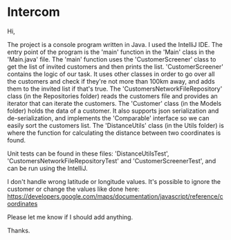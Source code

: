 # Intercom
Hi,

The project is a console program written in Java. I used the IntelliJ IDE.
The entry point of the program is the 'main' function in the 'Main' class in the 'Main.java' file.
The 'main' function uses the 'CustomerScreener' class to get the list of invited customers and then prints the list.
'CustomerScreener' contains the logic of our task. It uses other classes in order to go over all the customers and check if they're not more than 100km away, and adds them to the invited list if that's true.
The 'CustomersNetworkFileRepository' class (in the Repositories folder) reads the customers file and provides an iterator that can iterate the customers.
The 'Customer' class (in the Models folder) holds the data of a customer. It also supports json serialization and de-serialization, and implements the 'Comparable' interface so we can easily sort the customers list.
The 'DistanceUtils' class (in the Utils folder) is where the function for calculating the distance between two coordinates is found.

Unit tests can be found in these files: 'DistanceUtilsTest', 'CustomersNetworkFileRepositoryTest' and 'CustomerScreenerTest', and can be run using the IntelliJ.

I don't handle wrong latitude or longitude values. It's possible to ignore the customer or change the values like done here:
https://developers.google.com/maps/documentation/javascript/reference/coordinates

Please let me know if I should add anything.

Thanks.
